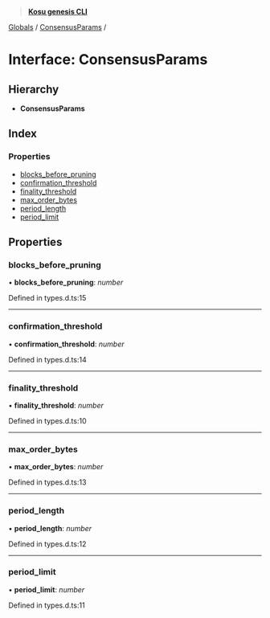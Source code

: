 > **[Kosu genesis CLI](../README.md)**

[Globals](../globals.md) / [ConsensusParams](consensusparams.md) /

# Interface: ConsensusParams

## Hierarchy

* **ConsensusParams**

## Index

### Properties

* [blocks_before_pruning](consensusparams.md#blocks_before_pruning)
* [confirmation_threshold](consensusparams.md#confirmation_threshold)
* [finality_threshold](consensusparams.md#finality_threshold)
* [max_order_bytes](consensusparams.md#max_order_bytes)
* [period_length](consensusparams.md#period_length)
* [period_limit](consensusparams.md#period_limit)

## Properties

###  blocks_before_pruning

• **blocks_before_pruning**: *number*

Defined in types.d.ts:15

___

###  confirmation_threshold

• **confirmation_threshold**: *number*

Defined in types.d.ts:14

___

###  finality_threshold

• **finality_threshold**: *number*

Defined in types.d.ts:10

___

###  max_order_bytes

• **max_order_bytes**: *number*

Defined in types.d.ts:13

___

###  period_length

• **period_length**: *number*

Defined in types.d.ts:12

___

###  period_limit

• **period_limit**: *number*

Defined in types.d.ts:11